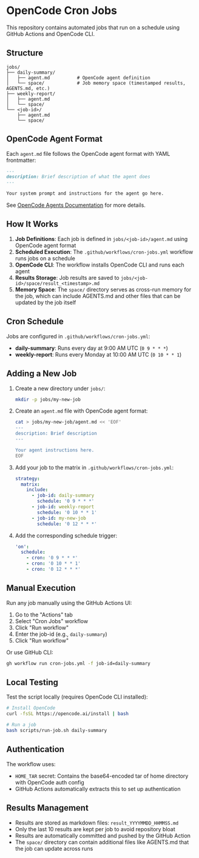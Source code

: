 # OpenCode Cron Jobs

This repository contains automated jobs that run on a schedule using GitHub Actions and OpenCode CLI.

## Structure

```
jobs/
├── daily-summary/
│   ├── agent.md          # OpenCode agent definition
│   └── space/            # Job memory space (timestamped results, AGENTS.md, etc.)
├── weekly-report/
│   ├── agent.md
│   └── space/
└── <job-id>/
    ├── agent.md
    └── space/
```

## OpenCode Agent Format

Each `agent.md` file follows the OpenCode agent format with YAML frontmatter:

```markdown
---
description: Brief description of what the agent does
---

Your system prompt and instructions for the agent go here.
```

See [OpenCode Agents Documentation](https://opencode.ai/docs/agents/#markdown) for more details.

## How It Works

1. **Job Definitions**: Each job is defined in `jobs/<job-id>/agent.md` using OpenCode agent format
2. **Scheduled Execution**: The `.github/workflows/cron-jobs.yml` workflow runs jobs on a schedule
3. **OpenCode CLI**: The workflow installs OpenCode CLI and runs each agent
4. **Results Storage**: Job results are saved to `jobs/<job-id>/space/result_<timestamp>.md`
5. **Memory Space**: The `space/` directory serves as cross-run memory for the job, which can include AGENTS.md and other files that can be updated by the job itself

## Cron Schedule

Jobs are configured in `.github/workflows/cron-jobs.yml`:

- **daily-summary**: Runs every day at 9:00 AM UTC (`0 9 * * *`)
- **weekly-report**: Runs every Monday at 10:00 AM UTC (`0 10 * * 1`)

## Adding a New Job

1. Create a new directory under `jobs/`:
   ```bash
   mkdir -p jobs/my-new-job
   ```

2. Create an `agent.md` file with OpenCode agent format:
   ```bash
   cat > jobs/my-new-job/agent.md << 'EOF'
   ---
   description: Brief description
   ---
   
   Your agent instructions here.
   EOF
   ```

3. Add your job to the matrix in `.github/workflows/cron-jobs.yml`:
   ```yaml
   strategy:
     matrix:
       include:
         - job-id: daily-summary
           schedule: '0 9 * * *'
         - job-id: weekly-report
           schedule: '0 10 * * 1'
         - job-id: my-new-job
           schedule: '0 12 * * *'
   ```

4. Add the corresponding schedule trigger:
   ```yaml
   'on':
     schedule:
       - cron: '0 9 * * *'
       - cron: '0 10 * * 1'
       - cron: '0 12 * * *'
   ```

## Manual Execution

Run any job manually using the GitHub Actions UI:

1. Go to the "Actions" tab
2. Select "Cron Jobs" workflow
3. Click "Run workflow"
4. Enter the job-id (e.g., `daily-summary`)
5. Click "Run workflow"

Or use GitHub CLI:
```bash
gh workflow run cron-jobs.yml -f job-id=daily-summary
```

## Local Testing

Test the script locally (requires OpenCode CLI installed):

```bash
# Install OpenCode
curl -fsSL https://opencode.ai/install | bash

# Run a job
bash scripts/run-job.sh daily-summary
```

## Authentication

The workflow uses:
- `HOME_TAR` secret: Contains the base64-encoded tar of home directory with OpenCode auth config
- GitHub Actions automatically extracts this to set up authentication

## Results Management

- Results are stored as markdown files: `result_YYYYMMDD_HHMMSS.md`
- Only the last 10 results are kept per job to avoid repository bloat
- Results are automatically committed and pushed by the GitHub Action
- The `space/` directory can contain additional files like AGENTS.md that the job can update across runs
